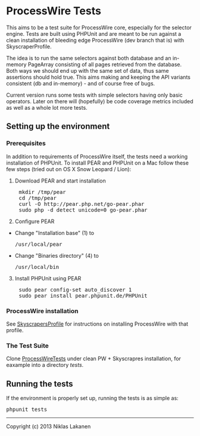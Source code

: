 # ProcessWire Tests #

This aims to be a test suite for ProcessWire core, especially for the selector engine. Tests are built using PHPUnit and are meant to be run against a clean installation of bleeding edge ProcessWire (dev branch that is) with SkyscraperProfile.

The idea is to run the same selectors against both database and an in-memory PageArray consisting of all pages retrieved from the database. Both ways we should end up with the same set of data, thus same assertions should hold true. This aims making and keeping the API variants consistent (db and in-memory) - and of course free of bugs.

Current version runs some tests with simple selectors having only basic operators. Later on there will (hopefully) be code coverage metrics included as well as a whole lot more tests.


## Setting up the environment ##

### Prerequisites ###

In addition to requirements of ProcessWire itself, the tests need a working installation of PHPUnit. To install PEAR and PHPUnit on a Mac follow these few steps (tried out on OS X Snow Leopard / Lion):

1. Download PEAR and start installation
<pre>
	mkdir /tmp/pear
	cd /tmp/pear
	curl -O http://pear.php.net/go-pear.phar
	sudo php -d detect_unicode=0 go-pear.phar
</pre>
2. Configure PEAR
  * Change "Installation base" (1) to <pre>/usr/local/pear</pre>
  * Change "Binaries directory" (4) to <pre>/usr/local/bin</pre>

3. Install PHPUnit using PEAR
<pre>
	sudo pear config-set auto_discover 1
	sudo pear install pear.phpunit.de/PHPUnit
</pre>

### ProcessWire installation ###

See [SkyscrapersProfile](https://github.com/ryancramerdesign/SkyscrapersProfile) for instructions on installing ProcessWire with that profile.

### The Test Suite ###

Clone [ProcessWireTests](https://github.com/niklaka/ProcessWireTests.git) under clean PW + Skyscrapres installation, for eaxample into a directory *tests*.


## Running the tests ##

If the environment is properly set up, running the tests is as simple as:
<pre>phpunit tests</pre>

------
Copyright (c) 2013 Niklas Lakanen